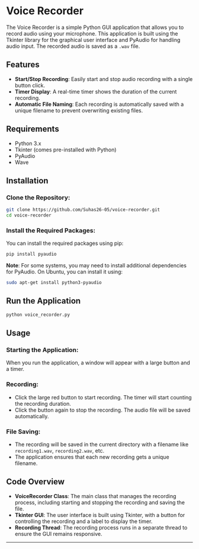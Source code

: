 # Voice Recorder

The Voice Recorder is a simple Python GUI application that allows you to record audio using your microphone. This application is built using the Tkinter library for the graphical user interface and PyAudio for handling audio input. The recorded audio is saved as a `.wav` file.

## Features

- **Start/Stop Recording**: Easily start and stop audio recording with a single button click.
- **Timer Display**: A real-time timer shows the duration of the current recording.
- **Automatic File Naming**: Each recording is automatically saved with a unique filename to prevent overwriting existing files.

## Requirements

- Python 3.x
- Tkinter (comes pre-installed with Python)
- PyAudio
- Wave

## Installation

### Clone the Repository:

```bash
git clone https://github.com/Suhas26-05/voice-recorder.git
cd voice-recorder
```

### Install the Required Packages:

You can install the required packages using pip:

```bash
pip install pyaudio
```

**Note**: For some systems, you may need to install additional dependencies for PyAudio. On Ubuntu, you can install it using:

```bash
sudo apt-get install python3-pyaudio
```

## Run the Application

```bash
python voice_recorder.py
```

## Usage

### Starting the Application:

When you run the application, a window will appear with a large button and a timer.

### Recording:

- Click the large red button to start recording. The timer will start counting the recording duration.
- Click the button again to stop the recording. The audio file will be saved automatically.

### File Saving:

- The recording will be saved in the current directory with a filename like `recording1.wav`, `recording2.wav`, etc.
- The application ensures that each new recording gets a unique filename.

## Code Overview

- **VoiceRecorder Class**: The main class that manages the recording process, including starting and stopping the recording and saving the file.
- **Tkinter GUI**: The user interface is built using Tkinter, with a button for controlling the recording and a label to display the timer.
- **Recording Thread**: The recording process runs in a separate thread to ensure the GUI remains responsive.

---
